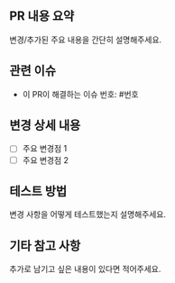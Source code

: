 ## PR 내용 요약
변경/추가된 주요 내용을 간단히 설명해주세요.

## 관련 이슈
- 이 PR이 해결하는 이슈 번호: #번호

## 변경 상세 내용
- [ ] 주요 변경점 1
- [ ] 주요 변경점 2

## 테스트 방법
변경 사항을 어떻게 테스트했는지 설명해주세요.

## 기타 참고 사항
추가로 남기고 싶은 내용이 있다면 적어주세요.
